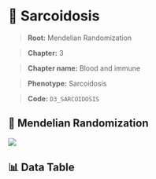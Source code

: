 # 🧪 Sarcoidosis

> **Root:** Mendelian Randomization

> **Chapter:** 3  

> **Chapter name:** Blood and immune

> **Phenotype:** Sarcoidosis  

> **Code:** `D3_SARCOIDOSIS`

## 🧬 Mendelian Randomization  

<img src="/MR/Figures/Forward/D3_SARCOIDOSIS.png"/>

## 📊 Data Table

<CsvTableMRF src="/MR/Data/Forward/D3_SARCOIDOSIS.csv"/>
